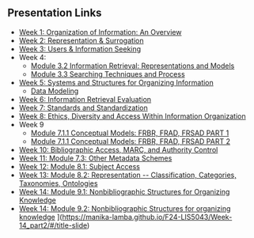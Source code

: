 ## Presentation Links

- [Week 1: Organization of Information: An Overview](https://manika-lamba.github.io/F24-LIS5043/Week-1/#/title-slide)
- [Week 2: Representation & Surrogation](https://manika-lamba.github.io/F24-LIS5043/Week-2/#/title-slide)
- [Week 3: Users & Information Seeking](https://manika-lamba.github.io/F24-LIS5043/Week-3/#/title-slide)
- Week 4:
  - [Module 3.2 Information Retrieval: Representations and Models](https://manika-lamba.github.io/F24-LIS5043/Week-4_part1/#/title-slide)
  - [Module 3.3 Searching Techniques and Process](https://manika-lamba.github.io/F24-LIS5043/Week-4_part2/#/title-slide)
- [Week 5: Systems and Structures for Organizing Information](https://manika-lamba.github.io/F24-LIS5043/Week-5/#/title-slide)
  - [Data Modeling](https://manika-lamba.github.io/F24-LIS5043/Data%20Modeling/#/title-slide)
- [Week 6: Information Retrieval Evaluation](https://manika-lamba.github.io/F24-LIS5043/Week-6/#/title-slide)
- [Week 7: Standards and Standardization](https://manika-lamba.github.io/F24-LIS5043/Week-7/#/title-slide)
- [Week 8: Ethics, Diversity and Access  Within Information Organization](https://manika-lamba.github.io/F24-LIS5043/Week-8/#/title-slide)
- Week 9
  - [Module 7.1.1 Conceptual Models: FRBR, FRAD, FRSAD PART 1](https://manika-lamba.github.io/F24-LIS5043/Week-9_part1/#/title-slide)
  - [Module 7.1.1 Conceptual Models: FRBR, FRAD, FRSAD PART 2](https://manika-lamba.github.io/F24-LIS5043/Week-9_part2/#/title-slide)
- [Week 10: Bibliographic Access, MARC, and Authority Control](https://manika-lamba.github.io/F24-LIS5043/Week-10/#/title-slide)
- [Week 11: Module 7.3: Other Metadata Schemes](https://manika-lamba.github.io/F24-LIS5043/Week-11/#/title-slide)
- [Week 12: Module 8.1: Subject Access](https://manika-lamba.github.io/F24-LIS5043/Week-12/#/title-slide)
- [Week 13: Module 8.2: Representation -- Classification, Categories, Taxonomies, Ontologies ](https://manika-lamba.github.io/F24-LIS5043/Week-13/#/title-slide)
- [Week 14: Module 9.1: Nonbibliographic Structures for Organizing Knowledge](https://manika-lamba.github.io/F24-LIS5043/Week-14_part1/#/title-slide)
- [Week 14: Module 9.2: Nonbibliographic Structures for organizing knowledge](https://github.com/user-attachments/assets/ed45dcde-9568-44ff-bf06-7c6faf72aa3b)
](https://manika-lamba.github.io/F24-LIS5043/Week-14_part2/#/title-slide)

